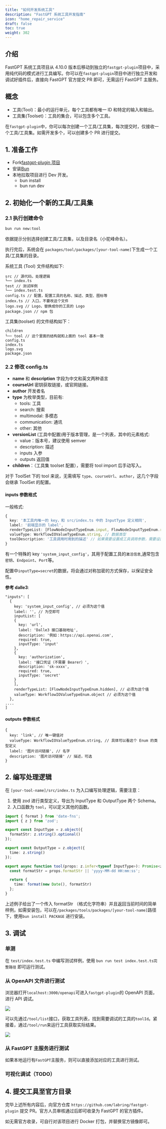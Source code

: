 ```yaml
---
title: "如何开发系统工具"
description: "FastGPT 系统工具开发指南"
icon: "home_repair_service"
draft: false
toc: true
weight: 302
---
```


## 介绍

FastGPT 系统工具项目从 4.10.0 版本后移动到独立的`fastgpt-plugin`项目中，采用纯代码的模式进行工具编写。你可以在`fastgpt-plugin`项目中进行独立开发和调试好插件后，直接向 FastGPT 官方提交 PR 即可，无需运行 FastGPT 主服务。

## 概念

- 工具(Tool)：最小的运行单元，每个工具都有唯一 ID 和特定的输入和输出。
- 工具集(Toolset)：工具的集合，可以包含多个工具。

在`fastgpt-plugin`中，你可以每次创建一个工具/工具集，每次提交时，仅接收一个工具/工具集。如需开发多个，可以创建多个 PR 进行提交。

## 1. 准备工作

- Fork[fastgpt-plugin 项目](https://github.com/labring/fastgpt-plugin)
- 安装[Bun](https://bun.sh/)
- 本地拉取项目进行 Dev 开发。
  - bun install
  - bun run dev

## 2. 初始化一个新的工具/工具集

### 2.1 执行创建命令

```bash
bun run new:tool
```

依据提示分别选择创建工具/工具集，以及目录名（小驼峰命名）。

执行完后，系统会在 `packages/tool/packages/[your-tool-name]`下生成一个工具/工具集的目录。

系统工具 (Tool) 文件结构如下:

```plaintext
src // 源代码，处理逻辑
└── index.ts
test // 测试样例
└── index.test.ts
config.ts // 配置，配置工具的名称、描述、类型、图标等
index.ts // 入口，不要改这个文件
logo.svg // Logo，替换成你的工具的 Logo
package.json // npm 包
```

工具集(toolset) 的文件结构如下：

```plaintext
children
└── tool // 这个里面的结构就和上面的 tool 基本一致
config.ts
index.ts
logo.svg
package.json
```

### 2.2 修改 config.ts

- **name** 和 **description** 字段为中文和英文两种语言
- **courseUrl** 密钥获取链接，或官网链接。
- **author** 开发者名
- **type** 为枚举类型，目前有:
	- tools: 工具
	- search: 搜索
	- multimodal: 多模态
	- communication: 通讯
	- other: 其他
- **versionList** (工具中配置)用于版本管理，是一个列表，其中的元素格式:
	- value：版本号，建议使用 semver
	- description: 描述
	- inputs 入参
	- outputs 返回值
- **children**：（工具集 toolset 配置），需要将 tool import 后手动写入。

对于 ToolSet 下的 tool 来说，无需填写 `type`、`courseUrl`、`author`，这几个字段会继承 ToolSet 的配置。

#### inputs 参数格式

一般格式:

```ts
{
  key: '本工具内唯一的 key，和 src/index.ts 中的 InputType 定义相同',
  label: '前端显示的 label',
  renderTypeList: [FlowNodeInputTypeEnum.input, FlowNodeInputTypeEnum.reference], // 前端输入框的类型
  valueType: WorkflowIOValueTypeEnum.string, // 数据类型
  toolDescription: '工具调用时用到的描述' // 如果需要设置成工具调用参数，需要设置这个字段
}
```

有一个特殊的 key `'system_input_config'`，其用于配置工具的`激活信息`,通常包含`密钥`、`Endpoint`、`Port`等。

配置中`inputType=secret`的数据，将会通过对称加密的方式保存，以保证安全性。

**参考 dalle3**:

```
"inputs": [
  {
    key: 'system_input_config', // 必须为这个值
    label: '', // 为空即可
    inputList: [
    {
      key: 'url',
      label: 'Dalle3 接口基础地址',
      description: '例如：https://api.openai.com',
      required: true,
      inputType: 'input'
    },
    {
      key: 'authorization',
      label: '接口凭证（不需要 Bearer）',
      description: 'sk-xxxx',
      required: true,
      inputType: 'secret'
    }
    ],
    renderTypeList: [FlowNodeInputTypeEnum.hidden], // 必须为这个值
    valueType: WorkflowIOValueTypeEnum.object // 必须为这个值
  },
....
]
```

#### outputs 参数格式
```
{
  key: 'link', // 唯一键值对
  valueType: WorkflowIOValueTypeEnum.string, // 具体可以看这个 Enum 的类型定义
  label: '图片访问链接', // 名字
  description: '图片访问链接' // 描述，可选
}
```

## 2. 编写处理逻辑

在 `[your-tool-name]/src/index.ts` 为入口编写处理逻辑，需要注意：

1. 使用 zod 进行类型定义，导出为 InputType 和 OutputType 两个 Schema。
2. 入口函数为 `tool`，可以定义其他的函数。

```ts
import { format } from 'date-fns';
import { z } from 'zod';

export const InputType = z.object({
  formatStr: z.string().optional()
});

export const OutputType = z.object({
  time: z.string()
});

export async function tool(props: z.infer<typeof InputType>): Promise<z.infer<typeof OutputType>> {
  const formatStr = props.formatStr || 'yyyy-MM-dd HH:mm:ss';

  return {
    time: format(new Date(), formatStr)
  };
}
```

上述例子给出了一个传入 formatStr （格式化字符串）并且返回当前时间的简单样例，如需安装包，可以在`/packages/tools/packages/[your-tool-name]`路径下，使用`bun install PACKAGE` 进行安装。

## 3. 调试

### 单测

在 `test/index.test.ts` 中编写测试样例，使用 `bun run test index.test.ts完整路径` 即可运行测试。

### 从 OpenAPI 文件进行测试

浏览器打开`localhost:3000/openapi`可进入`fastgpt-plugin`的 OpenAPI 页面，进行 API 调试。

![](/imgs/plugin-openapi.png)

可以先通过`/tool/list`接口，获取工具列表，找到需要调试的工具的`toolId`。紧接着，通过`/tool/run`来运行工具获取实际结果。

![](/imgs/plugin-openapi2.png)

### 从 FastGPT 主服务进行测试

如果本地运行有`FastGPT`主服务，则可以直接添加对应的工具进行测试。

### 可视化调试（TODO）

## 4. 提交工具至官方目录

完毕上述所有内容后，向官方仓库 `https://github.com/labring/fastgpt-plugin` 提交 PR。官方人员审核通过后即可收录为 FastGPT 的官方插件。

如无需官方收录，可自行对该项目进行 Docker 打包，并替换官方镜像即可。


